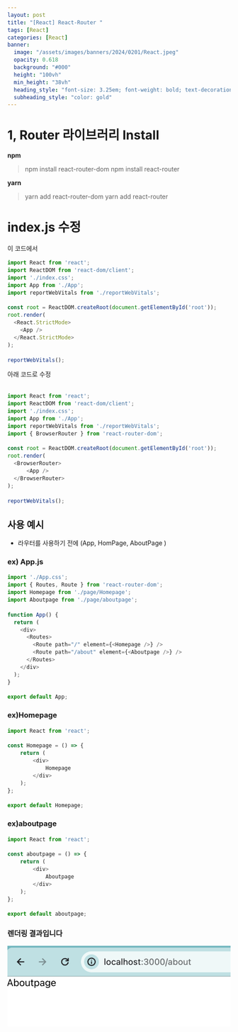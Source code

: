 ```yaml
---
layout: post
title: "[React] React-Router "
tags: [React]
categories: [React]
banner:
  image: "/assets/images/banners/2024/0201/React.jpeg"
  opacity: 0.618
  background: "#000"
  height: "100vh"
  min_height: "38vh"
  heading_style: "font-size: 3.25em; font-weight: bold; text-decoration: underline"
  subheading_style: "color: gold"
---
```


# 1, Router 라이브러리 Install

<b>npm</b>
> npm install react-router-dom
> npm install react-router

<b>yarn</b>
> yarn add react-router-dom
> yarn add react-router



# index.js 수정

이 코드에서
```javascript
import React from 'react';
import ReactDOM from 'react-dom/client';
import './index.css';
import App from './App';
import reportWebVitals from './reportWebVitals';

const root = ReactDOM.createRoot(document.getElementById('root'));
root.render(
  <React.StrictMode>
    <App />
  </React.StrictMode>
);

reportWebVitals();

```

아래 코드로 수정
```javascript

import React from 'react';
import ReactDOM from 'react-dom/client';
import './index.css';
import App from './App';
import reportWebVitals from './reportWebVitals';
import { BrowserRouter } from 'react-router-dom';

const root = ReactDOM.createRoot(document.getElementById('root'));
root.render(
  <BrowserRouter>
      <App />
  </BrowserRouter>
);

reportWebVitals();

```

## 사용 예시
- 라우터를 사용하기 전에 (App, HomPage, AboutPage )

### ex) App.js
```javascript
import './App.css';
import { Routes, Route } from 'react-router-dom';
import Homepage from './page/Homepage';
import Aboutpage from './page/aboutpage';

function App() {
  return (
    <div>
      <Routes>
        <Route path="/" element={<Homepage />} />
        <Route path="/about" element={<Aboutpage />} />
      </Routes>
    </div>
  );
}

export default App;
```

### ex)Homepage
```javascript
import React from 'react';

const Homepage = () => {
    return (
        <div>
            Homepage
        </div>
    );
};

export default Homepage;
```

### ex)aboutpage
```javascript
import React from 'react';

const aboutpage = () => {
    return (
        <div>
            Aboutpage
        </div>
    );
};

export default aboutpage;
```

### 렌더링 결과입니다
<img src="/assets/images/img/Gitblog_img/2024/03/router-about.png"/> 